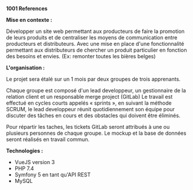 **1001 References**

**Mise en contexte :**

Développer un site web permettant aux producteurs de faire la promotion de leurs produits et de centraliser les moyens de communication entre producteurs et distributeurs. Avec une mise en place d'une fonctionnalité permettant aux distributeurs de chercher un produit particulier en fonction des besoins et envies. (Ex: remonter toutes les bières belges)

**L'organisation :**

Le projet sera étalé sur un 1 mois par deux groupes de trois apprenants.

Chaque groupe est composé d'un lead developpeur, un gestionnaire de la relation client et un responsable merge project (GitLab)
Le travail est effectué en cycles courts appelés « sprints », en suivant la méthode SCRUM, le lead developpeur réunit quotidiennement son équipe pour discuter des tâches en cours et des obstacles qui doivent être éliminés.

Pour répartir les taches, les tickets GitLab seront attribués à une ou plusieurs personnes de chaque groupe.
Le mockup et la base de données seront réalisés en travail commun.

**Technologies :**

- VueJS version 3
- PHP 7.4
- Symfony 5 en tant qu'API REST
- MySQL

